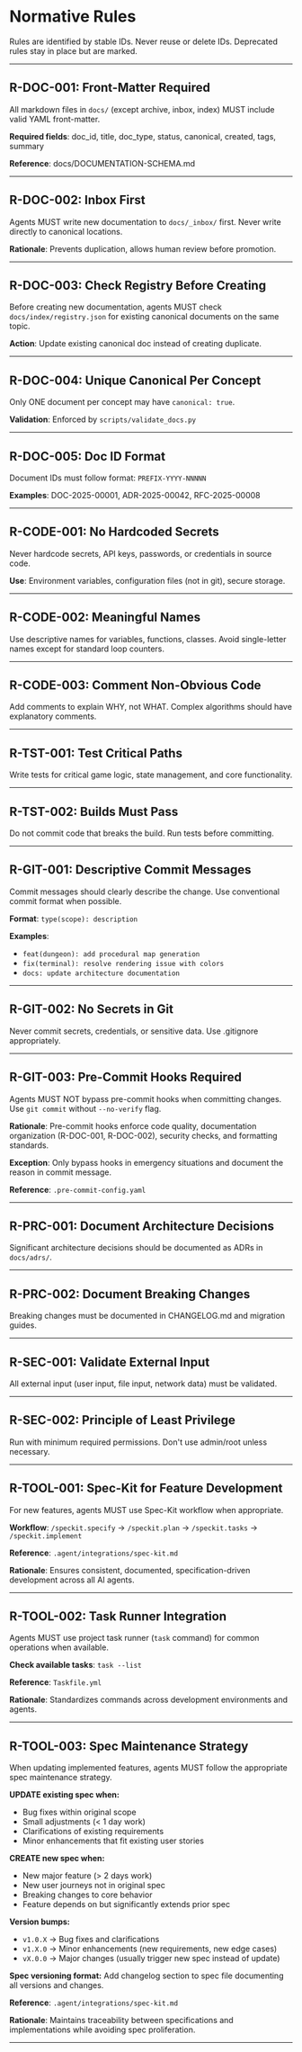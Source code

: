 # Normative Rules

Rules are identified by stable IDs. Never reuse or delete IDs. Deprecated rules stay in place but are marked.

---

## R-DOC-001: Front-Matter Required

All markdown files in `docs/` (except archive, inbox, index) MUST include valid YAML front-matter.

**Required fields**: doc_id, title, doc_type, status, canonical, created, tags, summary

**Reference**: docs/DOCUMENTATION-SCHEMA.md

---

## R-DOC-002: Inbox First

Agents MUST write new documentation to `docs/_inbox/` first. Never write directly to canonical locations.

**Rationale**: Prevents duplication, allows human review before promotion.

---

## R-DOC-003: Check Registry Before Creating

Before creating new documentation, agents MUST check `docs/index/registry.json` for existing canonical documents on the same topic.

**Action**: Update existing canonical doc instead of creating duplicate.

---

## R-DOC-004: Unique Canonical Per Concept

Only ONE document per concept may have `canonical: true`.

**Validation**: Enforced by `scripts/validate_docs.py`

---

## R-DOC-005: Doc ID Format

Document IDs must follow format: `PREFIX-YYYY-NNNNN`

**Examples**: DOC-2025-00001, ADR-2025-00042, RFC-2025-00008

---

## R-CODE-001: No Hardcoded Secrets

Never hardcode secrets, API keys, passwords, or credentials in source code.

**Use**: Environment variables, configuration files (not in git), secure storage.

---

## R-CODE-002: Meaningful Names

Use descriptive names for variables, functions, classes. Avoid single-letter names except for standard loop counters.

---

## R-CODE-003: Comment Non-Obvious Code

Add comments to explain WHY, not WHAT. Complex algorithms should have explanatory comments.

---

## R-TST-001: Test Critical Paths

Write tests for critical game logic, state management, and core functionality.

---

## R-TST-002: Builds Must Pass

Do not commit code that breaks the build. Run tests before committing.

---

## R-GIT-001: Descriptive Commit Messages

Commit messages should clearly describe the change. Use conventional commit format when possible.

**Format**: `type(scope): description`

**Examples**:

- `feat(dungeon): add procedural map generation`
- `fix(terminal): resolve rendering issue with colors`
- `docs: update architecture documentation`

---

## R-GIT-002: No Secrets in Git

Never commit secrets, credentials, or sensitive data. Use .gitignore appropriately.

---

## R-GIT-003: Pre-Commit Hooks Required

Agents MUST NOT bypass pre-commit hooks when committing changes. Use `git commit` without `--no-verify` flag.

**Rationale**: Pre-commit hooks enforce code quality, documentation organization (R-DOC-001, R-DOC-002), security checks, and formatting standards.

**Exception**: Only bypass hooks in emergency situations and document the reason in commit message.

**Reference**: `.pre-commit-config.yaml`

---

## R-PRC-001: Document Architecture Decisions

Significant architecture decisions should be documented as ADRs in `docs/adrs/`.

---

## R-PRC-002: Document Breaking Changes

Breaking changes must be documented in CHANGELOG.md and migration guides.

---

## R-SEC-001: Validate External Input

All external input (user input, file input, network data) must be validated.

---

## R-SEC-002: Principle of Least Privilege

Run with minimum required permissions. Don't use admin/root unless necessary.

---

## R-TOOL-001: Spec-Kit for Feature Development

For new features, agents MUST use Spec-Kit workflow when appropriate.

**Workflow**: `/speckit.specify` → `/speckit.plan` → `/speckit.tasks` → `/speckit.implement`

**Reference**: `.agent/integrations/spec-kit.md`

**Rationale**: Ensures consistent, documented, specification-driven development across all AI agents.

---

## R-TOOL-002: Task Runner Integration

Agents MUST use project task runner (`task` command) for common operations when available.

**Check available tasks**: `task --list`

**Reference**: `Taskfile.yml`

**Rationale**: Standardizes commands across development environments and agents.

---

## R-TOOL-003: Spec Maintenance Strategy

When updating implemented features, agents MUST follow the appropriate spec maintenance strategy.

**UPDATE existing spec when:**

- Bug fixes within original scope
- Small adjustments (< 1 day work)
- Clarifications of existing requirements
- Minor enhancements that fit existing user stories

**CREATE new spec when:**

- New major feature (> 2 days work)
- New user journeys not in original spec
- Breaking changes to core behavior
- Feature depends on but significantly extends prior spec

**Version bumps:**

- `v1.0.X` → Bug fixes and clarifications
- `v1.X.0` → Minor enhancements (new requirements, new edge cases)
- `vX.0.0` → Major changes (usually trigger new spec instead of update)

**Spec versioning format:**
Add changelog section to spec file documenting all versions and changes.

**Reference**: `.agent/integrations/spec-kit.md`

**Rationale**: Maintains traceability between specifications and implementations while avoiding spec proliferation.

---
